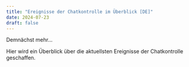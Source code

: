 ```yaml
---
title: "Ereignisse der Chatkontrolle im Überblick [DE]"
date: 2024-07-23
draft: false
---
```


Demnächst mehr...

Hier wird ein Überblick über die aktuellsten Ereignisse der Chatkontrolle geschaffen.